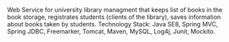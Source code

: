 Web Service for university library managment that keeps list of books in the book storage, registrates students (clients of the library), 
saves information about books taken by students. 
Technology Stack:
Java SE8, Spring MVC, Spring JDBC, Freemarker, Tomcat, Maven, MySQL, Log4j, Junit, Mockito.



